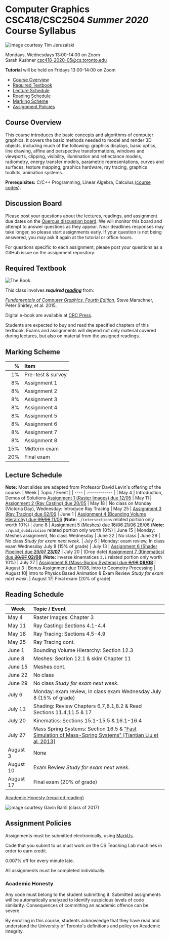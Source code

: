 # Computer Graphics CSC418/CSC2504 _Summer 2020_ <br> Course Syllabus

![_image courtesy Tim Jeruzalski_](images/bunny-rigid-body.gif)

Mondays, Wednesdays 13:00-14:00 on Zoom  
Sarah Kushner
csc418-2020-05@cs.toronto.edu  

**Tutorial** will be held on Fridays 13:00-14:00 on Zoom

- [Course Overview](#course-overview)
- [Required Textbook](#required-textbook)
- [Lecture Schedule](#lecture-schedule)
- [Reading Schedule](#reading-schedule)
- [Marking Scheme](#marking-scheme)
- [Assignment Policies](#assignment-policies)

## Course Overview

This course introduces the basic concepts and algorithms of computer graphics.
It covers the basic methods needed to model and render 3D objects, including
much of the following: graphics displays, basic optics, line drawing, affine and
perspective transformations, windows and viewports, clipping, visibility,
illumination and reflectance models, radiometry, energy transfer models,
parametric representations, curves and surfaces, texture mapping, graphics
hardware, ray tracing, graphics toolkits, animation systems.

**Prerequisites:** C/C++ Programming, Linear Algebra, Calculus,([course
codes](https://fas.calendar.utoronto.ca/course/csc418h1)).

## Discussion Board

Please post your questions about the lectures, readings, and assignment due dates on the
[Quercus discussion
board](https://q.utoronto.ca/courses/159857/discussion_topics). We will monitor
this board and attempt to answer questions as they appear. Near deadlines
responses may take longer, so please start assignments early. If your question
is not being answered, you may ask it again at the tutorial or office hours.

For questions specific to each assignment, please post your questions as a GitHub issue
on the assignment repository.

## Required Textbook

![The Book.](https://www.cs.cornell.edu/~srm/fcg4/K22616_cover-300.jpg)

This class involves  **_required [reading](https://en.wikipedia.org/wiki/Reading)_** from:

[_Fundamentals of Computer Graphics, Fourth
Edition_](https://www.cs.cornell.edu/~srm/fcg4/), Steve Marschner, Peter Shirley,
et al. 2015.

Digital e-book are available at [CRC
Press](https://www.crcpress.com/Fundamentals-of-Computer-Graphics-Fourth-Edition/Marschner-Shirley/p/book/9781482229394).

Students are expected to buy and read the specified chapters of this textbook.
Exams and assignments will depend not only material covered during lectures,
but also on material from the assigned readings.

## Marking Scheme

| % | Item |
| ----: | :-------------- |
| 1% | Pre-test & survey |
| 8% | Assignment 1 | 
| 8% | Assignment 2 | 
| 8% | Assignment 3 | 
| 8% | Assignment 4 | 
| 8% | Assignment 5 | 
| 8% | Assignment 6 | 
| 8% | Assignment 7 | 
| 8% | Assignment 8 | 
| 15% | Midterm exam |
| 20% | Final exam |

## Lecture Schedule
**Note:** Most slides are adapted from Professor David Levin's offering of the course.
| Week | Topic / Event |
| ---- | :------------ |
| May 4    | Introduction, Demos of Solutions [Assignment 1 (Raster Images) due 12/05](https://github.com/alecjacobson/computer-graphics-raster-images)
| May 11   | [Assignment 2 (Ray Casting) due 20/05](https://github.com/psarahdactyl/computer-graphics-ray-casting)
| May 18   | No class on Monday (Victoria Day), Wednesday: Introduce Ray Tracing 
| May 25   | [Assignment 3 (Ray Tracing) due 02/06](https://github.com/psarahdactyl/computer-graphics-ray-tracing) 
| June 1   | [Assignment 4 (Bounding Volume Hierarchy) due ~~09/06~~ 11/06](https://github.com/psarahdactyl/computer-graphics-bounding-volume-hierarchy) (**Note:** `./intersections` related portion only worth 10%)
| June 8   | [Assignment 5 (Meshes) due ~~16/06~~ ~~21/06~~ 28/06](https://github.com/psarahdactyl/computer-graphics-meshes) (**Note:** `./quad_subdivision` related portion only worth 10%)
| June 15  | Monday: Meshes assignment, No class Wednesday
| June 22  | No class
| June 29  | No class _Study for exam next week_.
| July 6   | Monday: exam review, In class exam Wednesday July 8 (15% of grade)
| July 13  | [Assignment 6 (Shader Pipeline) due ~~23/07~~ **23/07**](https://github.com/psarahdactyl/computer-graphics-shader-pipeline)
| July 20  | (Drop date) [Assignment 7 (Kinematics) due ~~30/07~~ **02/08**](https://github.com/psarahdactyl/computer-graphics-kinematics) (**Note:** inverse kinematices `I,i` related portion only worth 10%)
| July 27  | [Assignment 8 (Mass-Spring Systems) due ~~6/08~~ **09/08**](https://github.com/psarahdactyl/computer-graphics-mass-spring-systems)
| August 3 | Bonus Assignment due 17/08, Intro to Geometry Processing
| August 10| Intro to Physics Based Animation & Exam Review _Study for exam next week_.
| August 17| Final exam (20% of grade)

## Reading Schedule

| Week | Topic / Event |
| ---- | :------------ |
| May 4    | Raster Images: Chapter 3
| May 11   | Ray Casting: Sections 4.1-4.4
| May 18   | Ray Tracing: Sections 4.5-4.9
| May 25   | Ray Tracing cont.
| June 1   | Bounding Volume Hierarchy: Section 12.3
| June 8   | Meshes: Section 12.1 & skim Chapter 11
| June 15  | Meshes cont.
| June 22  | No class
| June 29  | No class _Study for exam next week_.
| July 6   | Monday: exam review, In class exam Wednesday July 8 (15% of grade)
| July 13  | Shading: Review Chapters 6,7,8.1,8.2 & Read Sections 11.4,11.5 & 17
| July 20  | Kinematics: Sections 15.1-15.5 & 16.1-16.4
| July 27  | Mass Spring Systems: Section 16.5 & ["Fast Simulation of Mass-Spring Systems" [Tiantian Liu et al. 2013]](http://graphics.berkeley.edu/papers/Liu-FSM-2013-11/Liu-FSM-2013-11.pdf)
| August 3 | None
| August 10| Exam Review _Study for exam next week_.
| August 17| Final exam (20% of grade)

[Academic Honesty (required reading)](#academichonesty)

![_image courtesy Gavin Barill (class of 2017)_](images/gavin-barill-snowglobe.jpg)

## Assignment Policies

Assignments must be submitted electronically, using [MarkUs](https://markus.teach.cs.toronto.edu/csc418-2020-05/).

Code that you submit to us must work on the CS Teaching Lab machines in order to earn credit.

0.007% off for every minute late.

All assignments must be completed individually.

### Academic Honesty

Any code must belong to the student submitting it. Submitted assignments will
be automatically analyzed to identify suspicious levels of code similarity.
Consequences of committing an academic offence can be severe.

By enrolling in this course, students acknowledge that they have read and understand the University of Toronto's definitions and policy on Academic Integrity. 
